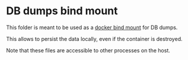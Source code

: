 
# DB dumps bind mount

This folder is meant to be used as a [docker bind mount](https://docs.docker.com/storage/bind-mounts/) for DB dumps.

This allows to persist the data locally, even if the container is destroyed.

Note that these files are accessible to other processes on the host.
